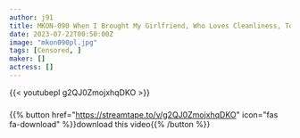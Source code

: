 ```yaml
---
author: j91
title: MKON-090 When I Brought My Girlfriend, Who Loves Cleanliness, To A Boys’ Dormitory Where Women Are Forbidden, She Was Caught By A Gross And Filthy Manager, And She Was Defiled Until She Was Tattered Kana Yura
date: 2023-07-22T00:50:00Z
image: "mkon090pl.jpg"
tags: [Censored, ]
maker: []
actress: []
---
```



{{< youtubepl g2QJ0ZmojxhqDKO >}}
###

{{% button href="https://streamtape.to/v/g2QJ0ZmojxhqDKO" icon="fas fa-download" %}}download this video{{% /button %}}
